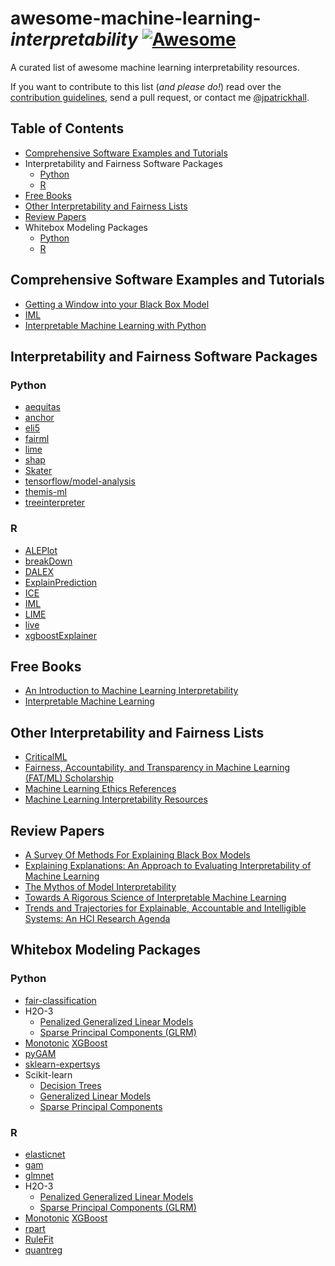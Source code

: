 # awesome-machine-learning-*interpretability* [![Awesome](https://cdn.rawgit.com/sindresorhus/awesome/d7305f38d29fed78fa85652e3a63e154dd8e8829/media/badge.svg)](https://github.com/sindresorhus/awesome)

A curated list of awesome machine learning interpretability resources.

If you want to contribute to this list (*and please do!*) read over the [contribution guidelines](contributing.md), send a pull request, or contact me [@jpatrickhall](https://twitter.com/jpatrickhall).

## Table of Contents

* [Comprehensive Software Examples and Tutorials](https://github.com/jphall663/awesome-machine-learning-interpretability#comprehensive-software-examples-and-tutorials)
* Interpretability and Fairness Software Packages
  * [Python](https://github.com/jphall663/awesome-machine-learning-interpretability#python)
  * [R](https://github.com/jphall663/awesome-machine-learning-interpretability#r)
* [Free Books](https://github.com/jphall663/awesome-machine-learning-interpretability#free-books)
* [Other Interpretability and Fairness Lists](https://github.com/jphall663/awesome-machine-learning-interpretability#other-interpretability-and-fairness-lists)
* [Review Papers](https://github.com/jphall663/awesome-machine-learning-interpretability#review-papers)
* Whitebox Modeling Packages
  * [Python](https://github.com/jphall663/awesome-machine-learning-interpretability#python-1)
  * [R](https://github.com/jphall663/awesome-machine-learning-interpretability#r-1)

## Comprehensive Software Examples and Tutorials

* [Getting a Window into your Black Box Model](http://projects.rajivshah.com/inter/ReasonCode_NFL.html)
* [IML](https://mybinder.org/v2/gh/christophM/iml/master?filepath=./notebooks/tutorial-intro.ipynb)
* [Interpretable Machine Learning with Python](https://github.com/jphall663/interpretable_machine_learning_with_python)

## Interpretability and Fairness Software Packages

### Python

* [aequitas](https://github.com/dssg/aequitas)
* [anchor](https://github.com/marcotcr/anchor)
* [eli5](https://github.com/TeamHG-Memex/eli5)
* [fairml](https://github.com/adebayoj/fairml)
* [lime](https://github.com/marcotcr/lime)
* [shap](https://github.com/slundberg/shap)
* [Skater](https://github.com/datascienceinc/Skater)
* [tensorflow/model-analysis](https://github.com/tensorflow/model-analysis)
* [themis-ml](https://github.com/cosmicBboy/themis-ml)
* [treeinterpreter](https://github.com/andosa/treeinterpreter)

### R

* [ALEPlot](https://cran.r-project.org/web/packages/ALEPlot/index.html)
* [breakDown](https://pbiecek.github.io/breakDown/index.html)
* [DALEX](https://github.com/pbiecek/DALEX)
* [ExplainPrediction](https://github.com/rmarko/ExplainPrediction)
* [ICE](https://cran.r-project.org/web/packages/ICE/index.html)
* [IML](https://github.com/christophM/iml)
* [LIME](https://github.com/thomasp85/lime)
* [live](https://cran.r-project.org/web/packages/live/index.html)
* [xgboostExplainer](https://github.com/AppliedDataSciencePartners/xgboostExplainer)

## Free Books

* [An Introduction to Machine Learning Interpretability](https://www.safaribooksonline.com/library/view/an-introduction-to/9781492033158/)
* [Interpretable Machine Learning](https://christophm.github.io/interpretable-ml-book/)

## Other Interpretability and Fairness Lists

* [CriticalML](https://github.com/rockita/criticalML)
* [Fairness, Accountability, and Transparency in Machine Learning (FAT/ML) Scholarship](https://www.fatml.org/resources/relevant-scholarship)
* [Machine Learning Ethics References](https://github.com/radames/Machine-Learning-Ethics-References)
* [Machine Learning Interpretability Resources](https://github.com/h2oai/mli-resources)

## Review Papers

* [A Survey Of Methods For Explaining Black Box Models](https://arxiv.org/pdf/1802.01933.pdf)
* [Explaining Explanations: An Approach to Evaluating Interpretability of Machine Learning](https://arxiv.org/pdf/1806.00069.pdf)
* [The Mythos of Model Interpretability](https://arxiv.org/pdf/1606.03490.pdf)
* [Towards A Rigorous Science of Interpretable Machine Learning](https://arxiv.org/pdf/1702.08608.pdf)
* [Trends and Trajectories for Explainable, Accountable and Intelligible Systems: An HCI Research Agenda](https://dl.acm.org/citation.cfm?id=3174156)

## Whitebox Modeling Packages

### Python

* [fair-classification](https://github.com/mbilalzafar/fair-classification)
* H2O-3
  * [Penalized Generalized Linear Models](http://docs.h2o.ai/h2o/latest-stable/h2o-py/docs/modeling.html#h2ogeneralizedlinearestimator)
  * [Sparse Principal Components (GLRM)](http://docs.h2o.ai/h2o/latest-stable/h2o-py/docs/modeling.html#h2ogeneralizedlowrankestimator)
* [Monotonic](http://xgboost.readthedocs.io/en/latest/tutorials/monotonic.html) [XGBoost](http://xgboost.readthedocs.io/en/latest/)
* [pyGAM](https://github.com/dswah/pyGAM)
* [sklearn-expertsys](https://github.com/tmadl/sklearn-expertsys)
* Scikit-learn
  * [Decision Trees](http://scikit-learn.org/stable/modules/tree.html)
  * [Generalized Linear Models](http://scikit-learn.org/stable/modules/linear_model.html)
  * [Sparse Principal Components](http://scikit-learn.org/stable/modules/decomposition.html#sparse-principal-components-analysis-sparsepca-and-minibatchsparsepca)

### R

* [elasticnet](https://cran.r-project.org/web/packages/elasticnet/index.html)
* [gam](https://cran.r-project.org/web/packages/gam/index.html)
* [glmnet](https://cran.r-project.org/web/packages/glmnet/index.html)
* H2O-3
  * [Penalized Generalized Linear Models](http://docs.h2o.ai/h2o/latest-stable/h2o-r/docs/reference/h2o.glm.html)
  * [Sparse Principal Components (GLRM)](http://docs.h2o.ai/h2o/latest-stable/h2o-r/docs/reference/h2o.glrm.html)
* [Monotonic](http://xgboost.readthedocs.io/en/latest/tutorials/monotonic.html) [XGBoost](http://xgboost.readthedocs.io/en/latest/)
* [rpart](https://cran.r-project.org/web/packages/rpart/index.html)
* [RuleFit](http://statweb.stanford.edu/~jhf/R_RuleFit.html)
* [quantreg](https://cran.r-project.org/web/packages/quantreg/index.html)
